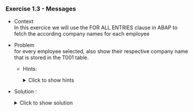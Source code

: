 
### Exercise 1.3 - Messages


- Context \
  In this exercice we will use the FOR ALL ENTRIES clause in ABAP to fetch the according company names for each employee
- Problem \
  for every employee selected, also show their respective company name that is stored in the T001 table.

  - Hints:
    <details>
      <summary> Click to show hints </summary>

      * take a look at the structure and contents of the T001 table.
      
      * use the FOR ALL ENTIRES clause to minimise the cost of the search
    </details> 

- Solution :
  <details>
    <summary>Click to show solution</summary>
    
    After taking  a look at the structure and contents of the T001 table, we can add a few data declarations in our main program and modify the selection code as follows:



  ```abap
  DATA : s_idsal TYPE ZEXOSALARIES-ID_SAL,
          s_nomsal TYPE ZEXOSALARIES-NOM_SALARIES,
          s_prenomsal TYPE ZEXOSALARIES-PRENOM_SALARIES,
          s_datnaissancesal TYPE ZEXOSALARIES-DATE_DE_NAISSANCE,
          WT_LISTE_SALARIES TYPE TABLE OF ZEXOSALARIES,
          wa_salaries TYPE ZEXOSALARIES.

  DATA : WT_SOCIETES TYPE TABLE OF T001,
         wa_societe TYPE T001.

  SELECT-OPTIONS :
     s_id for s_idsal,
     s_nom for s_nomsal NO INTERVALS,
     s_prenom for s_prenomsal NO INTERVALS,
     s_dat for s_datnaissancesal.


  Select *
  from ZEXOSALARIES
  into table WT_LISTE_SALARIES
  where ID_SAL IN S_ID
  AND NOM_SALARIES IN S_NOM
  AND PRENOM_SALARIES IN S_PRENOM
  AND DATE_DE_NAISSANCE IN S_DAT.

  " sy-subrc will return 0 if atleast 1 result is found
  IF sy-subrc <> 0.
  MESSAGE text-E02 TYPE 'E'.
  ENDIF.


  IF WT_LISTE_SALARIES[] IS NOT INITIAL.
    SELECT *
      FROM T001
      INTO TABLE WT_SOCIETES
      FOR ALL ENTRIES IN WT_LISTE_SALARIES
      WHERE BUKRS = WT_LISTE_SALARIES-SOCIETE.
    IF SY-SUBRC = 0.
      SORT WT_SOCIETES BY BUKRS.
      "ELSE.
      "MESSAGE TEXT-E02 TYPE 'E'.
    ENDIF.
  ENDIF.

  

  LOOP AT WT_LISTE_SALARIES into wa_salaries.
    CLEAR wa_societe.
    READ  TABLE WT_SOCIETES INTO wa_societe WITH KEY BUKRS = wa_salaries-SOCIETE.
      WRITE wa_salaries-ID_SAL.
      WRITE wa_salaries-NOM_SALARIES.
      WRITE wa_societe-BUTXT.
      WRITE /. "breakline to make result more readable
  ENDLOOP.
  ```

  ![Societe-Result](https://github.com/Fabeure/ABAP-Initiation/blob/main/Images/Societe_Result.png?raw=true)

    🔴🔴🔴🔴🔴
     Be careful when using FOR ALL ENTRIES in an empty internal table, as this will cause the system to select all entries in every database table which could cause a system crash or a memory overflow.
   🔴🔴🔴🔴🔴
  </details>
